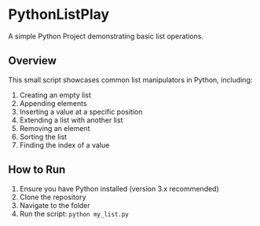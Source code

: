 # PythonListPlay
A simple Python Project demonstrating basic list operations.

## Overview
This small script showcases common list manipulators in Python, including:
  1. Creating an empty list
  2. Appending elements
  3. Inserting a value at a specific position
  4. Extending a list with another list
  5. Removing an element
  6. Sorting the list
  7. Finding the index of a value

## How to Run
1. Ensure you have Python installed (version 3.x recommended)
2. Clone the repository
3. Navigate to the folder
4. Run the script: `python my_list.py`
